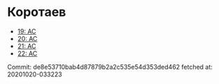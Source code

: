 # Коротаев
- [19: AC](19.md)
- [20: AC](20.md)
- [21: AC](21.md)
- [22: AC](22.md)

Commit: de8e53710bab4d87879b2a2c535e54d353ded462
 fetched at: 20201020-033223
